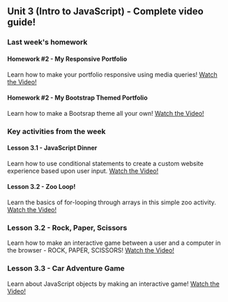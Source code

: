 ## Unit 3 (Intro to JavaScript) - Complete video guide!

### Last week's homework

#### Homework #2 - My Responsive Portfolio
Learn how to make your portfolio responsive using media queries!
[Watch the Video!](https://www.youtube.com/watch?v=jF0kIhpX6tk)

#### Homework #2 - My Bootstrap Themed Portfolio
Learn how to make a Bootsrap theme all your own!
[Watch the Video!](https://youtu.be/C3cMAcsv1Lg)

### Key activities from the week

#### Lesson 3.1 - JavaScript Dinner
Learn how to use conditional statements to create a custom website experience based upon user input.
[Watch the Video!](https://www.youtube.com/watch?v=rlhhRVO5EOg)

#### Lesson 3.2 - Zoo Loop!
Learn the basics of for-looping through arrays in this simple zoo activity.
[Watch the Video!](https://www.youtube.com/watch?v=zJO9g7S2_Xo)

### Lesson 3.2 - Rock, Paper, Scissors
Learn how to make an interactive game between a user and a computer in the browser - ROCK, PAPER, SCISSORS!
[Watch the Video!](https://www.youtube.com/watch?v=Tio88WjwFO0)

### Lesson 3.3 - Car Adventure Game
Learn about JavaScript objects by making an interactive game!
[Watch the Video!](https://www.youtube.com/watch?v=jtU6YrNPv7E&feature=youtu.be)
